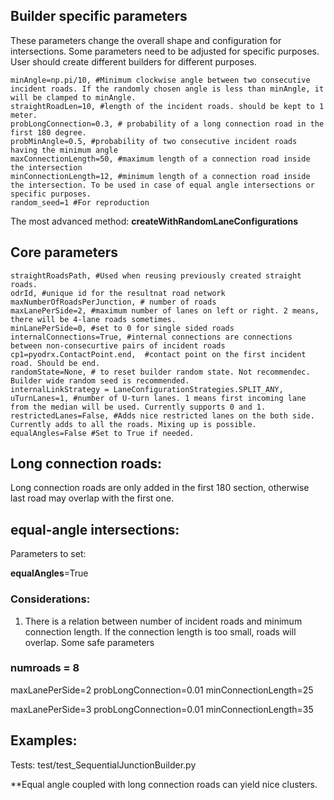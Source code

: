 ## Builder specific parameters

These parameters change the overall shape and configuration for intersections. Some parameters need to be adjusted for specific purposes. User should create different builders for different purposes.

    minAngle=np.pi/10, #Minimum clockwise angle between two consecutive incident roads. If the randomly chosen angle is less than minAngle, it will be clamped to minAngle.
    straightRoadLen=10, #length of the incident roads. should be kept to 1 meter.
    probLongConnection=0.3, # probability of a long connection road in the first 180 degree.
    probMinAngle=0.5, #probability of two consecutive incident roads having the minimum angle
    maxConnectionLength=50, #maximum length of a connection road inside the intersection
    minConnectionLength=12, #minimum length of a connection road inside the intersection. To be used in case of equal angle intersections or specific purposes.
    random_seed=1 #For reproduction

The most advanced method: **createWithRandomLaneConfigurations**

## Core parameters

    straightRoadsPath, #Used when reusing previously created straight roads.
    odrId, #unique id for the resultnat road network
    maxNumberOfRoadsPerJunction, # number of roads
    maxLanePerSide=2, #maximum number of lanes on left or right. 2 means, there will be 4-lane roads sometimes.
    minLanePerSide=0, #set to 0 for single sided roads
    internalConnections=True, #internal connections are connections between non-consecurtive pairs of incident roads
    cp1=pyodrx.ContactPoint.end,  #contact point on the first incident road. Should be end.
    randomState=None, # to reset builder random state. Not recommendec. Builder wide random seed is recommended.
    internalLinkStrategy = LaneConfigurationStrategies.SPLIT_ANY, 
    uTurnLanes=1, #number of U-turn lanes. 1 means first incoming lane from the median will be used. Currently supports 0 and 1.
    restrictedLanes=False, #Adds nice restricted lanes on the both side. Currently adds to all the roads. Mixing up is possible.
    equalAngles=False #Set to True if needed.

## Long connection roads:
Long connection roads are only added in the first 180 section, otherwise last road may overlap with the first one.

## equal-angle intersections:

Parameters to set:

**equalAngles**=True

### Considerations:
1. There is a relation between number of incident roads and minimum connection length. If the connection length is too small, roads will overlap. Some safe parameters

### numroads = 8

maxLanePerSide=2
probLongConnection=0.01
minConnectionLength=25

maxLanePerSide=3
probLongConnection=0.01
minConnectionLength=35

## Examples:

Tests: test/test_SequentialJunctionBuilder.py

**Equal angle coupled with long connection roads can yield nice clusters.